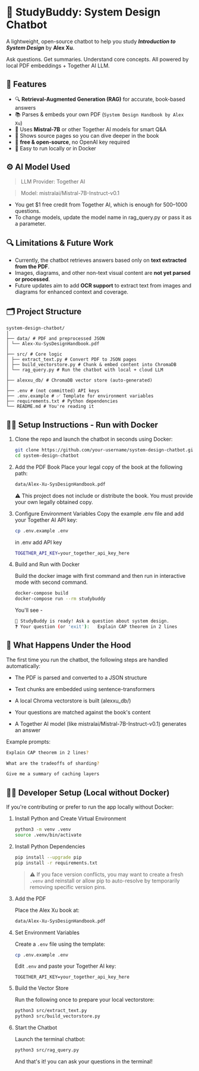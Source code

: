 # 🤖 StudyBuddy: System Design Chatbot

A lightweight, open-source chatbot to help you study **_Introduction to System Design_** by **Alex Xu**.

Ask questions. Get summaries. Understand core concepts. All powered by local PDF embeddings + Together AI LLM.



## 🚀 Features

- 🔍 **Retrieval-Augmented Generation (RAG)** for accurate, book-based answers
- 📚 Parses & embeds your own PDF (`System Design Handbook by Alex Xu`)
- 🧠 Uses **Mistral-7B** or other Together AI models for smart Q&A
- 🧾 Shows source pages so you can dive deeper in the book
- 💸 **free & open-source**, no OpenAI key required
- 🐳 Easy to run locally or in Docker


## ⚙️ AI Model Used
> LLM Provider: Together AI

> Model: mistralai/Mistral-7B-Instruct-v0.1

- You get $1 free credit from Together AI, which is enough for 500–1000 questions.
- To change models, update the model name in rag_query.py or pass it as a parameter.

## 🔍 Limitations & Future Work

- Currently, the chatbot retrieves answers based only on **text extracted from the PDF**.
- Images, diagrams, and other non-text visual content are **not yet parsed or processed**.
- Future updates aim to add **OCR support** to extract text from images and diagrams for enhanced context and coverage.



## 🗂️ Project Structure
```
system-design-chatbot/
│
├── data/ # PDF and preprocessed JSON
│ └── Alex-Xu-SysDesignHandbook.pdf
│
├── src/ # Core logic
│ ├── extract_text.py # Convert PDF to JSON pages
│ ├── build_vectorstore.py # Chunk & embed content into ChromaDB
│ └── rag_query.py # Run the chatbot with local + cloud LLM
│
├── alexxu_db/ # ChromaDB vector store (auto-generated)
│
├── .env # (not committed) API keys
├── .env.example # ✅ Template for environment variables
├── requirements.txt # Python dependencies
└── README.md # You're reading it
```

## 🧑‍💻 Setup Instructions - Run with Docker
<ol>

<li> Clone the repo and launch the chatbot in seconds using Docker:

```bash
git clone https://github.com/your-username/system-design-chatbot.git
cd system-design-chatbot
```

</li>

<li> Add the PDF Book
Place your legal copy of the book at the following path:

```bash
data/Alex-Xu-SysDesignHandbook.pdf
```

⚠️ This project does not include or distribute the book. You must provide your own legally obtained copy.
</li>

<li> Configure Environment Variables
Copy the example .env file and add your Together AI API key:

```bash
cp .env.example .env
```

in .env add API key

```bash
TOGETHER_API_KEY=your_together_api_key_here
```
</li>

<li> Build and Run with Docker

Build the docker image with first command and then run in interactive mode with second command. 

```bash
docker-compose build
docker-compose run --rm studybuddy
```

You'll see -
```bash
🧠 StudyBuddy is ready! Ask a question about system design.
❓ Your question (or 'exit'):   Explain CAP theorem in 2 lines
```
</li>

</ol>

## 🧠 What Happens Under the Hood
The first time you run the chatbot, the following steps are handled automatically:

- The PDF is parsed and converted to a JSON structure

- Text chunks are embedded using sentence-transformers

- A local Chroma vectorstore is built (alexxu_db/)

- Your questions are matched against the book's content

- A Together AI model (like mistralai/Mistral-7B-Instruct-v0.1) generates an answer


Example prompts:
```bash
Explain CAP theorem in 2 lines?

What are the tradeoffs of sharding?

Give me a summary of caching layers
```


## 👩‍💻 Developer Setup (Local without Docker)
If you're contributing or prefer to run the app locally without Docker:


<ol>

<li> Install Python and Create Virtual Environment

```bash
python3 -m venv .venv
source .venv/bin/activate
```

</li>

<li> Install Python Dependencies

```bash
pip install --upgrade pip
pip install -r requirements.txt
```

> ⚠️ If you face version conflicts, you may want to create a fresh `.venv` and reinstall or allow pip to auto-resolve by temporarily removing specific version pins.

</li>

<li> Add the PDF

Place the Alex Xu book at:

```bash
data/Alex-Xu-SysDesignHandbook.pdf
```

</li>

<li> Set Environment Variables

Create a `.env` file using the template:

```bash
cp .env.example .env
```

Edit `.env` and paste your Together AI key:

```
TOGETHER_API_KEY=your_together_api_key_here
```

</li>

<li> Build the Vector Store

Run the following once to prepare your local vectorstore:

```bash
python3 src/extract_text.py
python3 src/build_vectorstore.py
```

</li>

<li> Start the Chatbot

Launch the terminal chatbot:

```bash
python3 src/rag_query.py
```

And that's it! you can ask your questions in the terminal!

</li>







